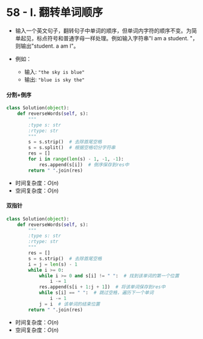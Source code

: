 
# 58 - I. 翻转单词顺序

* 输入一个英文句子，翻转句子中单词的顺序，但单词内字符的顺序不变。为简单起见，标点符号和普通字母一样处理。例如输入字符串"I am a student. "，则输出"student. a am I"。

* 例如：
    * 输入: `"the sky is blue"`
    * 输出: `"blue is sky the"`

#### 分割+倒序


```python
class Solution(object):
    def reverseWords(self, s):
        """
        :type s: str
        :rtype: str
        """
        s = s.strip()  # 去除首尾空格
        s = s.split()  # 根据空格切分字符串
        res = []
        for i in range(len(s) - 1, -1, -1):
            res.append(s[i])  # 倒序保存到res中
        return " ".join(res)
```

* 时间复杂度：$O(n)$
* 空间复杂度：$O(n)$

#### 双指针


```python
class Solution(object):
    def reverseWords(self, s):
        """
        :type s: str
        :rtype: str
        """
        res = []
        s = s.strip()  # 去除首尾空格
        i = j = len(s) - 1
        while i >= 0:
            while i >= 0 and s[i] != " ":  # 找到该单词的第一个位置
                i -= 1
            res.append(s[i + 1:j + 1])  # 将该单词保存到res中
            while s[i] == " ":  # 跳过空格，遍历下一个单词
                i -= 1
            j = i  # 该单词的结束位置
        return " ".join(res)
```

* 时间复杂度：$O(n)$
* 空间复杂度：$O(n)$
